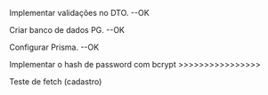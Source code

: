 Implementar validações no DTO. --OK

Criar banco de dados PG. --OK

Configurar Prisma. --OK

Implementar o hash de password com bcrypt >>>>>>>>>>>>>>>>

Teste de fetch (cadastro)

